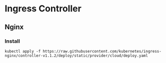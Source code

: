 # Ingress Controller

## Nginx

### Install

```shell
kubectl apply -f https://raw.githubusercontent.com/kubernetes/ingress-nginx/controller-v1.1.2/deploy/static/provider/cloud/deploy.yaml
```